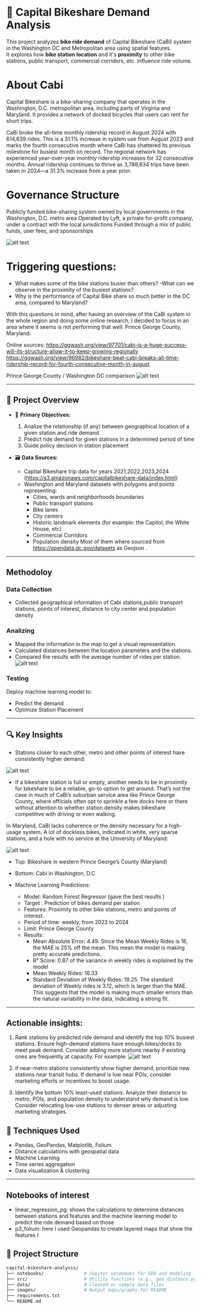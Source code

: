 # 🚴 Capital Bikeshare Demand Analysis

This project analyzes **bike ride demand** of Capital Bikeshare (CaBi) system in the Washington DC and Metropolitan area using spatial features.  
It explores how **bike station location** and it's **proximity** to other bike stations, public transport, commercial corridors, etc. influence ride volume.

# About Cabi
Capital Bikeshare is a bike-sharing company that operates in the Washington, D.C. metropolitan area, including parts of Virginia and Maryland. It provides a network of docked bicycles that users can rent for short trips. 

CaBi broke the all-time monthly ridership record in August 2024 with 614,639 rides. This is a 31.1% increase in system use from August 2023 and marks the fourth consecutive month where CaBi has shattered its previous milestone for busiest month on record. The regional network has experienced year-over-year monthly ridership increases for 32 consecutive months. Annual ridership continues to thrive as 3,788,634 trips have been taken in 2024—a 31.3% increase from a year prior.

# Governance Structure
Publicly funded bike-sharing system owned by local governments in the Washington, D.C. metro area
Operated by Lyft, a private for-profit company, under a contract with the local jurisdictions
Funded through a mix of public funds, user fees, and sponsorships 

![alt text](images/image-1.png)

# Triggering questions: 

- What makes some of the bike stations busier than others? -What can we observe in the proximity of the busiest stations? 
- Why is the performance of Capital Bike share so much better in the DC area, compared to Maryland? 

With this questions in mind, after having an overview of the CaBi system in the whole region and doing some online research, I decided to focus in an area where it seems is not performing that well: Prince George County, Maryland.  

Online sources:
https://ggwash.org/view/97701/cabi-is-a-huge-success-will-its-structure-allow-it-to-keep-growing-regionally
https://ggwash.org/view/96982/bikeshare-beat-cabi-breaks-all-time-ridership-record-for-fourth-consecutive-month-in-august

Prince George County / Washington DC comparison
![alt text](images/Prince_George_County_Washington_DC_comparison.png)

---

## 📌 Project Overview

- 📍 **Primary Objectives:** 
  1) Analize the relationship (if any) between geographical location of a given station and ride demand
  2) Predict ride demand for given stations in a determined period of time
  3) Guide policy decision in station placement

- 🗃️ **Data Sources:**
  - Capital Bikeshare trip data for years 2021,2022,2023,2024 (https://s3.amazonaws.com/capitalbikeshare-data/index.html)
  - Washington and Maryland datasets with polygons and points representing: 
    - Cities, wards and neighborhoods boundaries
    - Public transport stations
    - Bike lanes
    - City centers
    - Historic landmark elements (for example: the Capitol, the White House, etc)
    - Commercial Corridors
    - Population density
  Most of them where sourced from https://opendata.dc.gov/datasets as Geojson .

---

## Methodoloy

### Data Collection
- Collected geographical information of Cabi stations,public transport stations, points of interest, distance to city center and population density
### Analizing
- Mapped the information in the map to get a visual representation.
- Calculated distances between the location parameters and the stations.
- Compared the results with the average number of rides per station.
![alt text](images/avg_rides_distance_to_features.png)
### Testing
Deploy machine learning model to:
- Predict the demand 
- Optimize Station Placement

---

## 🔍 Key Insights

- Stations closer to each other, metro and other points of interest have consistently higher demand:

![alt text](images/weekly_rides_distance.png)

- If a bikeshare station is full or empty, another needs to be in proximity for bikeshare to be a reliable, go-to option to get around. That’s not the case in much of CaBi’s suburban service area like Prince George County, where officials often opt to sprinkle a few docks here or there without attention to whether station density makes bikeshare competitive with driving or even walking.

In Maryland, CaBi lacks coherence or the density necessary for a high-usage system. A lot of dockless bikes, indicated in white, very sparse stations, and a hole with no service at the University of Maryland:

![alt text](images/image-2.png)

- Top: Bikeshare in western Prince George’s County (Maryland)
- Bottom: Cabi in Washington, D.C



- Machine Learning Predictions: 
  - Model: Random Forest Regressor (gave the best results )
  - Target : Prediction of bikes demand per station 
  - Features: Proximity to other bike stations, metro and points of interest. 
  - Period of time: weekly, from 2022 to 2024
  - Limit: Prince George County
  - Results: 
    - Mean Absolute Error: 4.49. Since the Mean Weekly Rides is 16, the MAE is  25% off the mean. This mean the model is making pretty accurate predictions.
    - R² Score: 0.87 of the variance in weekly rides is explained by the model
    - Mean Weekly Rides: 16.33
    - Standard Deviation of Weekly Rides: 19.25. The standard deviation of Weekly rides is 3.12, which is larger than the MAE. This suggests that the model is making much smaller errors than the natural variability in the data, indicating a strong fit.

---

## Actionable insights:

1) Rank stations by predicted ride demand and identify the top 10% busiest stations.
Ensure high-demand stations have enough bikes/docks to meet peak demand.
Consider adding more stations nearby if existing ones are frequently at capacity. For example:
![alt text](images/predicted_demand.png)

2) if near-metro stations consistently show higher demand, prioritize new stations near transit hubs.
If demand is low near POIs, consider marketing efforts or incentives to boost usage.

3) Identify the bottom 10% least-used stations.
Analyze their distance to metro, POIs, and population density to understand why demand is low.
Consider relocating low-use stations to denser areas or adjusting marketing strategies.

## 🧪 Techniques Used

- Pandas, GeoPandas, Matplotlib, Folium
- Distance calculations with geospatial data
- Machine Learning
- Time series aggregation
- Data visualization & clustering

---
## Notebooks of interest
- linear_regression_pg: shows the calculations to determine distances between stations and features and the machine learning model to predict the ride demand based on those
- p3_folium: here I used Geopandas to create layered maps that show the features I

## 📂 Project Structure

```bash
capital-bikeshare-analysis/
├── notebooks/               # Jupyter notebooks for EDA and modeling
├── src/                     # Utility functions (e.g., geo_distance.py)
├── data/                    # Cleaned or sample data files
├── images/                  # Output maps/graphs for README
├── requirements.txt
└── README.md

